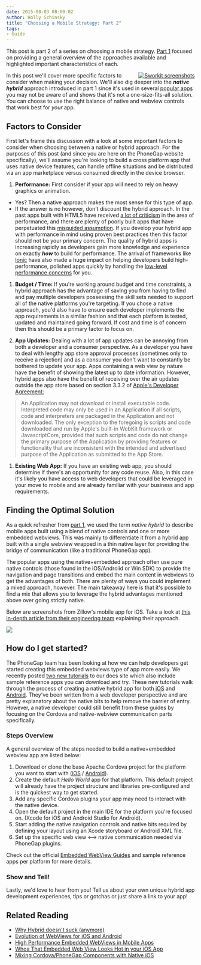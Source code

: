 ```yaml
---
date: 2015-08-03 08:00:02
author: Holly Schinsky
title: "Choosing a Mobile Strategy: Part 2"
tags:
- Guide
---
```


This post is part 2 of a series on choosing a mobile strategy. [Part 1](http://phonegap.com/blog/2015/03/12/mobile-choices-post1) focused on providing a general overview of the approaches available and highlighted important characteristics of each.

<div style="float:right"><a href="http://sworkit.com/"><img src="/blog/uploads/2015-07/sworkit-ex.png" alt="Sworkit screenshots"/></a></div>

In this post we'll cover more specific factors to consider when making your decision. We'll also dig deeper into the ***native hybrid*** approach introduced in part 1 since it's used in several  [popular apps](http://kennethormandy.com/journal/your-favourite-app-isnt-native) you may not be aware of and shows that it's not a one-size-fits-all solution. You can choose to use the right balance of native and webview controls that work best for *your* app.

## Factors to Consider

First let's frame this discussion with a look at some important factors to consider when choosing between a native or hybrid approach. For the purposes of this post (and since you are here on the PhoneGap website specifically), we'll assume you're looking to build a cross platform app that uses native device features, can handle offline situations and be distributed via an app marketplace versus consumed directly in the device browser.

1. **Performance:**  First consider if your app will need to rely on heavy graphics or animation.

  - Yes? Then a native approach makes the most sense for this type of app.
  - If the answer is no however, don't discount the hybrid approach. In the past apps built with HTML5 have received [a lot of criticism](http://techcrunch.com/2012/09/11/mark-zuckerberg-our-biggest-mistake-with-mobile-was-betting-too-much-on-html5/) in the area of performance, and there are plenty of poorly built apps that have perpetuated this [misguided assumption](http://sintaxi.com/you-half-assed-it). If you develop your hybrid app with performance in mind using proven best practices then this factor should not be your primary concern. The quality of hybrid apps is increasing rapidly as developers gain more knowledge and experience on exactly ***how*** to build for performance. The arrival of frameworks like [Ionic](http://ionicframework.com) have also made a huge impact on helping developers build high-performance, polished apps quickly by handling the [low-level performance concerns](https://medium.com/@maxlynch/the-web-is-too-low-level-7a4ea4933366) for you.

1. **Budget / Time:** If you're working around budget and time constraints, a hybrid approach has the advantage of saving you from having to find and pay multiple developers possessing the skill sets needed to support all of the native platforms you're targeting. If you chose a native approach, you'd also have to ensure each developer implements the app requirements in a similar fashion and that each platform is tested, updated and maintained going forward. If cost and time is of concern then this should be a primary factor to focus on.

1. **App Updates:** Dealing with a lot of app updates can be annoying from both a developer and a consumer perspective. As a developer you have to deal with lengthy app store approval processes (sometimes only to receive a rejection) and as a consumer you don't want to constantly be bothered to update your app. Apps containing a web view by nature have the benefit of showing the latest up to date information. However, hybrid apps also have the benefit of receiving over the air updates outside the app store based on section 3.3.2 of [Apple's Developer Agreement:](https://developer.apple.com/programs/ios/information/iOS_Program_Information_4_3_15.pdf)

  > An Application may not download or install executable code. Interpreted
  >code may only be used in an Application if all scripts, code and interpreters are
  >packaged in the Application and not downloaded. The only exception to the
  >foregoing is scripts and code downloaded and run by Apple's built-in WebKit
  >framework or JavascriptCore, provided that such scripts and code do not change
  >the primary purpose of the Application by providing features or functionality that are
  >inconsistent with the intended and advertised purpose of the Application as
  >submitted to the App Store.

1. **Existing Web App:** If you have an existing web app, you should determine if there's an opportunity for any code reuse. Also, in this case it's likely you have access to web developers that could be leveraged in your move to mobile and are already familiar with your business and app requirements.

## Finding the Optimal Solution

As a quick refresher from [part 1](http://phonegap.com/blog/2015/03/12/mobile-choices-post1), we used the term *native hybrid* to describe mobile apps built using a blend of native controls and one or more embedded webviews. This was mainly to differentiate it from a hybrid app built with a single webview wrapped in a thin native layer for providing the bridge of communication (like a traditional PhoneGap app).

The popular apps using the native+embedded approach often use pure native controls (those found in the iOS/Androiid or Win SDK) to provide the navigation and page transitions and embed the main content in webviews to get the advantages of both. There are plenty of ways you could implement a mixed approach, however. The main takeaway here is that it's possible to find a mix that allows you to leverage the hybrid advantages mentioned above over going strictly native.

Below are screenshots from Zillow's mobile app for iOS. Take a look at [this in-depth article from their engineering team](https://engineering.zillow.com/high-performance-embedded-webviews-in-mobile-apps/) explaining their approach.

![](/blog/uploads/2015-07/zillow2.png)

## How do I get started?

The PhoneGap team has been looking at how we can help developers get started creating this embedded webviews type of app more easily. We recently posted [two new tutorials](http://docs.phonegap.com/develop/1-embed-webview/ios) to our docs site which also include sample reference apps you can download and try. These new tutorials walk through the process of creating a native hybrid app for both [iOS](http://docs.phonegap.com/develop/1-embed-webview/ios) and [Android](http://docs.phonegap.com/develop/1-embed-webview/android). They've been written from a web developer perspective and are pretty explanatory about the native bits to help remove the barrier of entry. However, a native developer could still benefit from these guides by focusing on the Cordova and native-webview communication parts specifically.

### Steps Overview

A general overview of the steps needed to build a native+embedded webview app are listed below:

1. Download or clone the base Apache Cordova project for the platform you want to start with ([iOS](https://github.com/apache/cordova-ios) / [Android](https://github.com/apache/cordova-android)).
1. Create the default *Hello World* app for that platform. This default project will already have the project structure and libraries pre-configured and is the quickest way to get started.
1. Add any specific Cordova plugins your app may need to interact with the native device.
1. Open the default project in the main IDE for the platform you're focused on. (Xcode for iOS and Android Studio for Android).
1. Start adding the native navigation controls and native bits required by defining your layout using an Xcode storyboard or Android XML file.
1. Set up the specific web view <--> native communication needed via PhoneGap plugins.

Check out the official [Embedded WebView Guides](http://docs.phonegap.com/develop/1-embed-webview/ios) and sample reference apps per platform for more details.

### Show and Tell!

Lastly, we'd love to hear from you! Tell us about your own unique hybrid app development experiences, tips or gotchas or just share a link to your app!

## Related Reading

- [Why Hybrid doesn't suck (anymore)](https://www.airpair.com/javascript/posts/switching-from-ios-to-ionic)
- [Evolution of WebViews for iOS and Android](https://www.airpair.com/android-webview/posts/evolution-of-webview-ios-and-android)
- [High Performance Embedded WebViews in Mobile Apps](https://engineering.zillow.com/high-performance-embedded-webviews-in-mobile-apps/)
- [Whoa That Embedded Web View Looks Hot in your iOS App](http://engineeringblog.yelp.com/2013/11/whoa-that-embedded-web-view-looks-hot-in-your-ios-app.html)
- [Mixing Cordova/PhoneGap Components with Native iOS](http://devgirl.org/2014/07/22/mixing-cordova-phonegap-components-with-nativ/)
